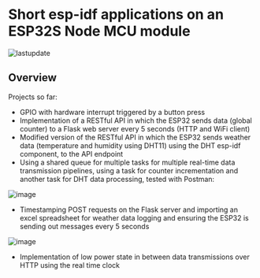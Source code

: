 # Short esp-idf applications on an ESP32S Node MCU module
![lastupdate](https://img.shields.io/github/last-commit/joubiti/espidf-works)

## Overview
Projects so far:
- GPIO with hardware interrupt triggered by a button press
- Implementation of a RESTful API in which the ESP32 sends data (global counter) to a Flask web server every 5 seconds (HTTP and WiFi client)
- Modified version of the RESTful API in which the ESP32 sends weather data (temperature and humidity using DHT11) using the DHT esp-idf component, to the API endpoint
- Using a shared queue for multiple tasks for multiple real-time data transmission pipelines, using a task for counter incrementation and another task for DHT data processing, tested with Postman:

![image](https://user-images.githubusercontent.com/104909670/212535317-79d6d1b7-dbd0-4b71-8e98-4b056568aa7e.png)

- Timestamping POST requests on the Flask server and importing an excel spreadsheet for weather data logging and ensuring the ESP32 is sending out messages every 5 seconds

![image](https://user-images.githubusercontent.com/104909670/212550797-a411c40e-0c66-445c-84ab-99a4b07e8ccf.png)

- Implementation of low power state in between data transmissions over HTTP using the real time clock






